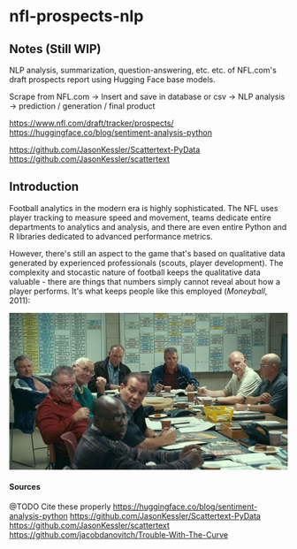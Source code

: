 # nfl-prospects-nlp

## Notes (Still WIP)
NLP analysis, summarization, question-answering, etc. etc. of NFL.com's draft prospects report using Hugging Face base models.

Scrape from NFL.com -> Insert and save in database or csv -> NLP analysis -> prediction / generation / final product

https://www.nfl.com/draft/tracker/prospects/
https://huggingface.co/blog/sentiment-analysis-python

https://github.com/JasonKessler/Scattertext-PyData
https://github.com/JasonKessler/scattertext

## Introduction
Football analytics in the modern era is highly sophisticated. The NFL uses player tracking to measure speed and movement, teams dedicate entire departments to analytics and analysis, and there are even entire Python and R libraries dedicated to advanced performance metrics. 

However, there's still an aspect to the game that's based on qualitative data generated by experienced professionals (scouts, player development). The complexity and stocastic nature of football keeps the qualitative data valuable - there are things that numbers simply cannot reveal about how a player performs. It's what keeps people like this employed (*Moneyball*, 2011):

![Moneyball Scouts](images/moneyballscouts.jpg "Moneyball, 2011")


#### Sources
@TODO
Cite these properly
https://huggingface.co/blog/sentiment-analysis-python
https://github.com/JasonKessler/Scattertext-PyData
https://github.com/JasonKessler/scattertext
https://github.com/jacobdanovitch/Trouble-With-The-Curve
